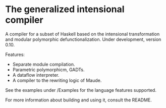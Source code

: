 The generalized intensional compiler
====================================

A compiler for a subset of Haskell based on the intensional transformation and
modular polymorphic defunctionalization. Under development, version 0.10.

Features:

* Separate module compilation.
* Parametric polymorphicm, GADTs.
* A dataflow interpreter.
* A compiler to the rewriting logic of Maude.

See the examples under /Examples for the language features supported.

For more information about building and using it, consult the README.
